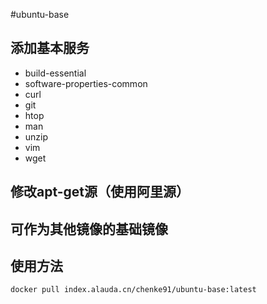 #ubuntu-base

## 添加基本服务
 
- build-essential
- software-properties-common
- curl
- git
- htop
- man
- unzip
- vim
- wget

## 修改apt-get源（使用阿里源）

## 可作为其他镜像的基础镜像

## 使用方法

    docker pull index.alauda.cn/chenke91/ubuntu-base:latest
